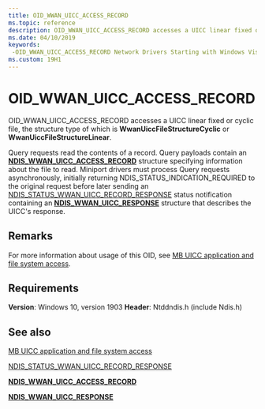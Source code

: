 ```yaml
---
title: OID_WWAN_UICC_ACCESS_RECORD
ms.topic: reference
description: OID_WWAN_UICC_ACCESS_RECORD accesses a UICC linear fixed or cyclic file, the structure type of which is WwanUiccFileStructureCyclic or WwanUiccFileStructureLinear.
ms.date: 04/10/2019
keywords: 
 -OID_WWAN_UICC_ACCESS_RECORD Network Drivers Starting with Windows Vista
ms.custom: 19H1
---
```


# OID_WWAN_UICC_ACCESS_RECORD

OID_WWAN_UICC_ACCESS_RECORD accesses a UICC linear fixed or cyclic file, the structure type of which is **WwanUiccFileStructureCyclic** or **WwanUiccFileStructureLinear**.

Query requests read the contents of a record. Query payloads contain an [**NDIS_WWAN_UICC_ACCESS_RECORD**](/windows-hardware/drivers/ddi/ndiswwan/ns-ndiswwan-_ndis_wwan_uicc_access_record) structure specifying information about the file to read. Miniport drivers must process Query requests asynchronously, initially returning NDIS_STATUS_INDICATION_REQUIRED to the original request before later sending an [NDIS_STATUS_WWAN_UICC_RECORD_RESPONSE](ndis-status-wwan-uicc-record-response.md) status notification containing an [**NDIS_WWAN_UICC_RESPONSE**](/windows-hardware/drivers/ddi/ndiswwan/ns-ndiswwan-_ndis_wwan_uicc_response) structure that describes the UICC's response. 

## Remarks

For more information about usage of this OID, see [MB UICC application and file system access](mb-uicc-application-and-file-system-access.md).

## Requirements

**Version**: Windows 10, version 1903
**Header**: Ntddndis.h (include Ndis.h)

## See also

[MB UICC application and file system access](mb-uicc-application-and-file-system-access.md)

[NDIS_STATUS_WWAN_UICC_RECORD_RESPONSE](ndis-status-wwan-uicc-record-response.md)

[**NDIS_WWAN_UICC_ACCESS_RECORD**](/windows-hardware/drivers/ddi/ndiswwan/ns-ndiswwan-_ndis_wwan_uicc_access_record)

[**NDIS_WWAN_UICC_RESPONSE**](/windows-hardware/drivers/ddi/ndiswwan/ns-ndiswwan-_ndis_wwan_uicc_response)
